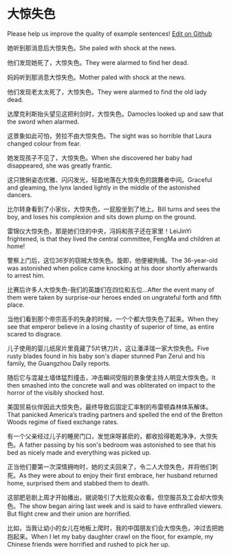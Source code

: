 # 大惊失色

Please help us improve the quality of example sentences! [Edit on Github](https://github.com/jiyushe/jiyu-example-sentence-source/blob/main/chinese/dajingshise.md)

<p><span class="chinese">她听到那消息后大惊失色。</span><span class="english">She paled with shock at the news.</span></p>

<p><span class="chinese">他们发现她死了，大惊失色。</span><span class="english">They were alarmed to find her dead.</span></p>

<p><span class="chinese">妈妈听到那消息大惊失色。</span><span class="english">Mother paled with shock at the news.</span></p>

<p><span class="chinese">他们发现老太太死了，大惊失色。</span><span class="english">They were alarmed to find the old lady dead.</span></p>

<p><span class="chinese">达摩克利斯抬头望见这把利剑时，大惊失色。</span><span class="english">Damocles looked up and saw that the sword when alarmed.</span></p>

<p><span class="chinese">这景象如此可怕，劳拉不由大惊失色。</span><span class="english">The sight was so horrible that Laura changed colour from fear.</span></p>

<p><span class="chinese">她发现孩子不见了，大惊失色。</span><span class="english">When she discovered her baby had disappeared, she was greatly frantic.</span></p>

<p><span class="chinese">这只猞猁姿态优雅、闪闪发光，轻盈地落在大惊失色的跳舞者中间。</span><span class="english">Graceful and gleaming, the lynx landed lightly in the middle of the astonished dancers.</span></p>

<p><span class="chinese">比尔转身看到了小家伙，大惊失色，一屁股坐到了地上。</span><span class="english">Bill turns and sees the boy, and loses his complexion and sits down plump on the ground.</span></p>

<p><span class="chinese">雷锦仪大惊失色，那是她们住的中央，冯妈和孩子还在家里！</span><span class="english">LeiJinYi frightened, is that they lived the central committee, FengMa and children at home!</span></p>

<p><span class="chinese">警察上门后，这位36岁的窃贼大惊失色。旋即，他便被拘捕。</span><span class="english">The 36-year-old was astonished when police came knocking at his door shortly afterwards to arrest him.</span></p>

<p><span class="chinese">比赛后许多人大惊失色-我们的英雄们在四位和五位…</span><span class="english">After the event many of them were taken by surprise-our heroes ended on ungrateful forth and fifth place.</span></p>

<p><span class="chinese">当他们看到那个帝宗高手的失身的时候，一个个都大惊失色了起来。</span><span class="english">When they see that emperor believe in a losing chastity of superior of time, as entire scared to disgrace.</span></p>

<p><span class="chinese">儿子使用的婴儿纸尿片里竟藏了5片锈刀片，这让潘泽瑞一家大惊失色。</span><span class="english">Five rusty blades found in his baby son's diaper stunned Pan Zerui and his family, the Guangzhou Daily reports.</span></p>

<p><span class="chinese">随后它与混凝土墙体猛烈撞击，冲击瞬间受阻的景象使主持人明显大惊失色。</span><span class="english">It then smashed into the concrete wall and was obliterated on impact to the horror of the visibly shocked host.</span></p>

<p><span class="chinese">美国贸易伙伴因此大惊失色，最终导致后固定汇率制的布雷顿森林体系解体。</span><span class="english">That panicked America’s trading partners and spelled the end of the Bretton Woods regime of fixed exchange rates.</span></p>

<p><span class="chinese">有一个父亲经过儿子的睡房门口，发觉床呀甚麽的，都收拾得乾乾净净，大惊失色。</span><span class="english">A father passing by his son's bedroom was astonished to see that his bed as nicely made and everything was picked up.</span></p>

<p><span class="chinese">正当他们要第一次深情拥吻时，她的丈夫回来了，令二人大惊失色，并将他们刺死。</span><span class="english">As they were about to enjoy their first embrace, her husband returned home, surprised them and stabbed them to death.</span></p>

<p><span class="chinese">这部肥皂剧上周才开始播出，据说吸引了大批观众收看。但空服员及工会却大惊失色。</span><span class="english">The show began airing last week and is said to have enthralled viewers. But flight crew and their union are horrified.</span></p>

<p><span class="chinese">比如，当我让幼小的女儿在地板上爬时，我的中国朋友们会大惊失色，冲过去把她抱起来。</span><span class="english">When I let my baby daughter crawl on the floor, for example, my Chinese friends were horrified and rushed to pick her up.</span></p>

